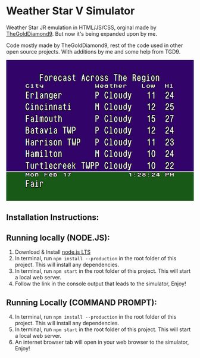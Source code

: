 # Weather Star V Simulator
Weather Star JR emulation in HTML/JS/CSS, orginal made by [TheGoldDiamond9](https://github.com/TheGoldDiamond9). But now it's being expanded upon by me.

Code mostly made by TheGoldDiamond9, rest of the code used in other open source projects.
With additions by me and some help from TGD9.

![alt text](https://github.com/That0neking/weatherSTAR-V/blob/main/webroot/images/WSVScreenshot.jpeg "Screenshot")

## Installation Instructions:
## Running locally (NODE.JS):
1. Download & Install [node.js LTS](https://nodejs.org/en/)
5. In terminal, run `npm install --production` in the root folder of this project. This will install any dependencies.
6. In terminal, run `npm start` in the root folder of this project. This will start a local web server.
7. Follow the link in the console output that leads to the simulator, Enjoy!

## Running Locally (COMMAND PROMPT):
4. In terminal, run `npm install --production` in the root folder of this project. This will install any dependencies.
5. In terminal, run `npm start` in the root folder of this project. This will start a local web server.
6. An internet browser tab will open in your web browser to the simulator, Enjoy!
